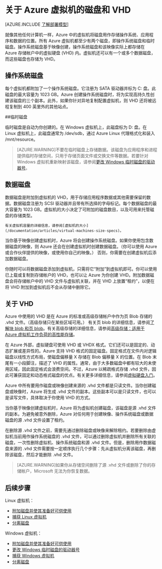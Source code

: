 <properties
	pageTitle="关于磁盘和 VHD | Windows Azure"
	description="了解 Azure 中虚拟机磁盘和 VHD 的基础知识。"
	services="virtual-machines"
	documentationCenter=""
	authors="cynthn"
	manager="timlt"
	editor="tysonn"
	tags="azure-resource-manager,azure-service-management"/>

<tags
	ms.service="virtual-machines"
	ms.date="11/04/2015"
	wacn.date="12/17/2015"/>

# 关于 Azure 虚拟机的磁盘和 VHD

[AZURE.INCLUDE [了解部署模型](../includes/learn-about-deployment-models-both-include.md)]



就像其他任何计算机一样，Azure 中的虚拟机将磁盘用作存储操作系统、应用程序和数据的位置。所有 Azure 虚拟机都至少有两个磁盘，即操作系统磁盘和临时磁盘。操作系统磁盘基于映像创建，操作系统磁盘和该映像实际上都存储在 Azure 存储帐户中的虚拟硬盘 (VHD) 内。虚拟机还可以有一个或多个数据磁盘，而这些磁盘也存储为 VHD。

## 操作系统磁盘

每个虚拟机都附加了一个操作系统磁盘。它注册为 SATA 驱动器并标为 C: 盘。此磁盘的最大容量为 1023 GB。Azure 创建操作系统磁盘时，将为实现高持久性创建该磁盘的三个副本。此外，如果你针对异地复制配置虚拟机，则 VHD 还将被远程复制到 400 英里外的其他站点。

##临时磁盘

临时磁盘是自动为你创建的。在 Windows 虚拟机上，此磁盘标为 D: 盘。在 Linux 虚拟机上，此磁盘通常为 /dev/sdb，通过 Azure Linux 代理格式化和装入 /mnt/resource。

>[AZURE.WARNING]不要在临时磁盘上存储数据。该磁盘为应用程序和进程提供临时存储空间，只用于存储页面文件或交换文件等数据。若要针对 Windows 虚拟机重新映射该磁盘，请参阅[更改 Windows 临时磁盘的驱动器号](/documentation/articles/virtual-machines-windows-change-drive-letter)。

## 数据磁盘

数据磁盘是附加到虚拟机的 VHD，用于存储应用程序数据或其他需要保留的数据。数据磁盘注册为 SCSI 驱动器并且带有所选择的字母标记。每个数据磁盘的最大容量为 1023 GB。虚拟机的大小决定了可附加的磁盘数目，以及可用来托管磁盘的存储类型。

	有关虚拟机容量的详细信息，请参阅[虚拟机的大小](/documentation/articles/virtual-machines-size-specs)。

当你基于映像创建虚拟机时，Azure 将会创建操作系统磁盘。如果你使用包含数据磁盘的映像，则 Azure 还会在创建虚拟机时创建数据磁盘。（你可以使用 Azure 或合作伙伴提供的映像，或使用你自己的映像。） 否则，你需要在创建虚拟机后添加数据磁盘。

你随时可以将数据磁盘添加到虚拟机，只需将它“附加”到虚拟机即可。你可以使用已上载或复制到存储帐户的 VHD，也可以让 Azure 为你创建 VHD。附加数据磁盘会将存储帐户中的 VHD 文件与虚拟机关联，并在 VHD 上放置“租约”，以便在将 VHD 附加到虚拟机后不会从存储中删除它。

## 关于 VHD

Azure 中使用的 VHD 是在 Azure 的标准或高级存储帐户中作为页 Blob 存储的 .vhd 文件。（高级存储只在某些区域可用。） 有关页 blob 的详细信息，请参阅[了解块 blob 和页 blob](https://msdn.microsoft.com/zh-cn/library/ee691964.aspx)。有关高级存储的详细信息，请参阅[高级存储：适用于 Azure 虚拟机工作负荷的高性能存储](/documentation/articles/storage-premium-storage-preview-portal)。

在 Azure 外部，虚拟硬盘可使用 VHD 或 VHDX 格式。它们还可以是固定的、动态扩展或差异性的。Azure 支持 VHD 格式的固定磁盘。固定格式在文件内对逻辑磁盘以线性方式布局，使磁盘偏移量 X 存储在 Blob 偏移量 X 的位置。在 Blob 末尾有一小段脚注，描述了 VHD 的属性。通常，由于大多数磁盘中都有较大的未使用区域，因此固定格式会浪费空间。不过，Azure 以稀疏格式存储 .vhd 文件，因此可兼获固定和动态格式磁盘的优点。有关更多详细信息，请参阅[虚拟硬盘入门](https://technet.microsoft.com/zh-cn/library/dd979539.aspx)。

Azure 中所有要用作磁盘或映像创建来源的 .vhd 文件都是只读文件。当你创建磁盘或映像时，Azure 将生成 .vhd 文件的副本。这些副本可以是只读文件，也可以是读写文件，具体取决于你使用 VHD 的方式。

 当你基于映像创建虚拟机时，Azure 将为虚拟机创建磁盘，该磁盘是源 .vhd 文件的副本。为避免被意外删除，Azure 对任何用于创建映像、操作系统磁盘或数据磁盘的源 .vhd 文件设置了租约。

在删除源 .vhd 文件之前，需要先通过删除磁盘或映像来解除租约。若要删除由虚拟机当前用作操作系统磁盘的 .vhd 文件，可以通过删除虚拟机并删除所有关联的磁盘，一次性删除虚拟机、操作系统磁盘和源 .vhd 文件。但是，删除用作数据磁盘来源的 .vhd 文件需要按一定顺序执行几个步骤：先从虚拟机分离该磁盘，再删除该磁盘，然后才能删除 .vhd 文件。

>[AZURE.WARNING]如果你从存储空间删除了源 .vhd 文件或删除了你的存储帐户，Microsoft 无法为你恢复数据。

## 后续步骤

Linux 虚拟机：

-  [附加磁盘并使其准备好可供使用](/documentation/articles/virtual-machines-linux-how-to-attach-disk)
-  [捕获 Linux 虚拟机](/documentation/articles/virtual-machines-linux-capture-image)
-  [分离磁盘](/documentation/articles/virtual-machines-linux-how-to-detach-disk)

Windows 虚拟机：

-  [附加磁盘并使其准备好可供使用](/documentation/articles/storage-windows-attach-disk)
- [更改 Windows 临时磁盘的驱动器号](/documentation/articles/virtual-machines-windows-change-drive-letter)
-  [捕获 Windows 虚拟机](/documentation/articles/virtual-machines-capture-image-windows-server)
-  [分离磁盘](/documentation/articles/storage-windows-detach-disk)

<!---HONumber=Mooncake_1207_2015-->